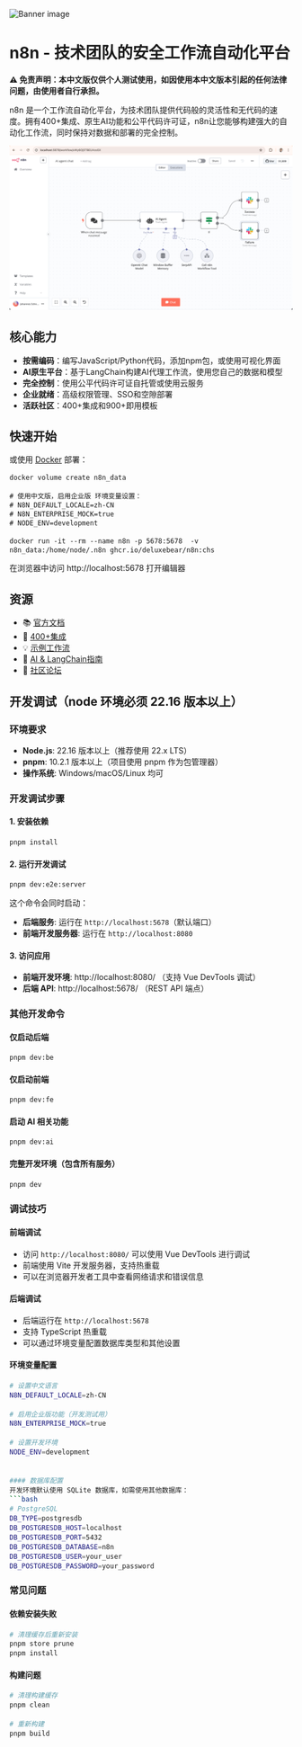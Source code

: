 ![Banner image](https://user-images.githubusercontent.com/10284570/173569848-c624317f-42b1-45a6-ab09-f0ea3c247648.png)

# n8n - 技术团队的安全工作流自动化平台

**⚠️ 免责声明：本中文版仅供个人测试使用，如因使用本中文版本引起的任何法律问题，由使用者自行承担。**

n8n 是一个工作流自动化平台，为技术团队提供代码般的灵活性和无代码的速度。拥有400+集成、原生AI功能和公平代码许可证，n8n让您能够构建强大的自动化工作流，同时保持对数据和部署的完全控制。

![n8n.io - Screenshot](https://raw.githubusercontent.com/n8n-io/n8n/master/assets/n8n-screenshot-readme.png)

## 核心能力

- **按需编码**：编写JavaScript/Python代码，添加npm包，或使用可视化界面
- **AI原生平台**：基于LangChain构建AI代理工作流，使用您自己的数据和模型
- **完全控制**：使用公平代码许可证自托管或使用云服务
- **企业就绪**：高级权限管理、SSO和空隙部署
- **活跃社区**：400+集成和900+即用模板

## 快速开始


或使用 [Docker](https://docs.n8n.io/hosting/installation/docker/) 部署：

```
docker volume create n8n_data

# 使用中文版，启用企业版 环境变量设置：
# N8N_DEFAULT_LOCALE=zh-CN
# N8N_ENTERPRISE_MOCK=true
# NODE_ENV=development

docker run -it --rm --name n8n -p 5678:5678  -v n8n_data:/home/node/.n8n ghcr.io/deluxebear/n8n:chs

```

在浏览器中访问 http://localhost:5678 打开编辑器

## 资源

- 📚 [官方文档](https://docs.n8n.io)
- 🔧 [400+集成](https://n8n.io/integrations)
- 💡 [示例工作流](https://n8n.io/workflows)
- 🤖 [AI & LangChain指南](https://docs.n8n.io/langchain/)
- 👥 [社区论坛](https://community.n8n.io)

## 开发调试（node 环境必须 22.16 版本以上）

### 环境要求
- **Node.js**: 22.16 版本以上（推荐使用 22.x LTS）
- **pnpm**: 10.2.1 版本以上（项目使用 pnpm 作为包管理器）
- **操作系统**: Windows/macOS/Linux 均可

### 开发调试步骤

#### 1. 安装依赖
```bash
pnpm install
```

#### 2. 运行开发调试
```bash
pnpm dev:e2e:server
```

这个命令会同时启动：
- **后端服务**: 运行在 `http://localhost:5678`（默认端口）
- **前端开发服务器**: 运行在 `http://localhost:8080`

#### 3. 访问应用
- **前端开发环境**: http://localhost:8080/ （支持 Vue DevTools 调试）
- **后端 API**: http://localhost:5678/ （REST API 端点）

### 其他开发命令

#### 仅启动后端
```bash
pnpm dev:be
```

#### 仅启动前端
```bash
pnpm dev:fe
```

#### 启动 AI 相关功能
```bash
pnpm dev:ai
```

#### 完整开发环境（包含所有服务）
```bash
pnpm dev
```

### 调试技巧

#### 前端调试
- 访问 `http://localhost:8080/` 可以使用 Vue DevTools 进行调试
- 前端使用 Vite 开发服务器，支持热重载
- 可以在浏览器开发者工具中查看网络请求和错误信息

#### 后端调试
- 后端运行在 `http://localhost:5678`
- 支持 TypeScript 热重载
- 可以通过环境变量配置数据库类型和其他设置

#### 环境变量配置
```bash
# 设置中文语言
N8N_DEFAULT_LOCALE=zh-CN

# 启用企业版功能（开发测试用）
N8N_ENTERPRISE_MOCK=true

# 设置开发环境
NODE_ENV=development


#### 数据库配置
开发环境默认使用 SQLite 数据库，如需使用其他数据库：
```bash
# PostgreSQL
DB_TYPE=postgresdb
DB_POSTGRESDB_HOST=localhost
DB_POSTGRESDB_PORT=5432
DB_POSTGRESDB_DATABASE=n8n
DB_POSTGRESDB_USER=your_user
DB_POSTGRESDB_PASSWORD=your_password

```

### 常见问题

#### 依赖安装失败
```bash
# 清理缓存后重新安装
pnpm store prune
pnpm install
```

#### 构建问题
```bash
# 清理构建缓存
pnpm clean

# 重新构建
pnpm build
```

